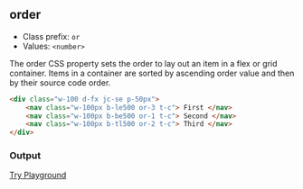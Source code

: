 ## order
- Class prefix: `or`
- Values: `<number>`

The order CSS property sets the order to lay out an item in a flex or grid container. Items in a container are sorted by ascending order value and then by their source code order.

```html
<div class="w-100 d-fx jc-se p-50px">
    <nav class="w-100px b-le500 or-3 t-c"> First </nav>
    <nav class="w-100px b-be500 or-1 t-c"> Second </nav>
    <nav class="w-100px b-tl500 or-2 t-c"> Third </nav>
</div>
```
### Output
[Try Playground](../../../cssist/demo)


